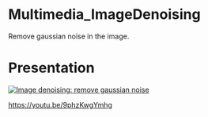# Multimedia_ImageDenoising
Remove gaussian noise in the image.

# Presentation
[![Image denoising: remove gaussian noise](http://img.youtube.com/vi/9phzKwgYmhg/0.jpg)](http://www.youtube.com/watch?v=9phzKwgYmhg "Image denoising: remove gaussian noise")

https://youtu.be/9phzKwgYmhg
